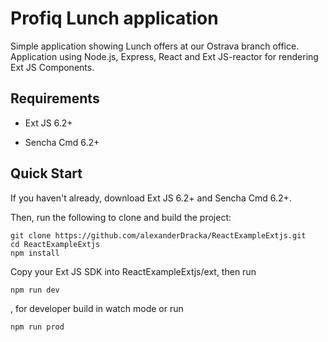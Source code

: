 # Profiq Lunch application
Simple application showing Lunch offers at our Ostrava branch office.
Application using Node.js, Express, React and Ext JS-reactor for rendering Ext JS Components.

## Requirements

* Ext JS 6.2+

* Sencha Cmd 6.2+

## Quick Start

If you haven't already, download Ext JS 6.2+ and Sencha Cmd 6.2+.

Then, run the following to clone and build the project:

    git clone https://github.com/alexanderDracka/ReactExampleExtjs.git
    cd ReactExampleExtjs
    npm install
    
    
Copy your Ext JS SDK into ReactExampleExtjs/ext, then run

    npm run dev

, for developer build in watch mode or run

    npm run prod
    